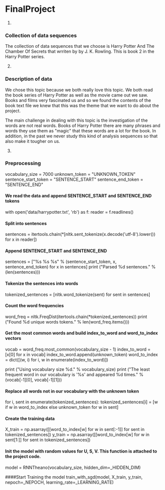 # FinalProject

1.  

### Collection of data sequences

The collection of data sequences that we choose is Harry Potter And The Chamber Of Secrets that wrriten by by J. K. Rowling. This is book 2 in the Harry Potter series.

2.

### Description of data

We chose this topic because we both really love this topic. We both read the book series of Harry Potter as well as the movie came out we saw. Books and films very fascinated us and so we found the contents of the book text file we knew that this was the theme that we want to do about the project.

The main challenge in dealing with this topic is the investigation of the words are not real words. Books of Harry Potter there are many phrases and words they use them as "magic" that these words are a lot for the book.
In addition, in the past we never study this kind of analysis sequences so that also make it tougher on us.

3.

### Preprocessing

vocabulary_size = 7000
unknown_token = "UNKNOWN_TOKEN"
sentence_start_token = "SENTENCE_START"
sentence_end_token = "SENTENCE_END"

#### We read the data and append SENTENCE_START and SENTENCE_END tokens

with open('data/harrypotter.txt', 'rb') as f:
reader = f.readlines()

#### Split into sentences

sentences = itertools.chain(*[nltk.sent_tokenize(x.decode('utf-8').lower()) for x in reader])

#### Append SENTENCE_START and SENTENCE_END
sentences = ["%s %s %s" % (sentence_start_token, x, sentence_end_token) for x in sentences]
print ("Parsed %d sentences." % (len(sentences)))

#### Tokenize the sentences into words
tokenized_sentences = [nltk.word_tokenize(sent) for sent in sentences]

#### Count the word frequencies
word_freq = nltk.FreqDist(itertools.chain(*tokenized_sentences))
print ("Found %d unique words tokens." % len(word_freq.items()))

#### Get the most common words and build index_to_word and word_to_index vectors
vocab = word_freq.most_common(vocabulary_size - 1)
index_to_word = [x[0] for x in vocab]
index_to_word.append(unknown_token)
word_to_index = dict([(w, i) for i, w in enumerate(index_to_word)])

print ("Using vocabulary size %d." % vocabulary_size)
print ("The least frequent word in our vocabulary is '%s' and appeared %d times." % (vocab[-1][0], vocab[-1][1]))

#### Replace all words not in our vocabulary with the unknown token
for i, sent in enumerate(tokenized_sentences):
    tokenized_sentences[i] = [w if w in word_to_index else unknown_token for w in sent]

#### Create the training data
X_train = np.asarray([[word_to_index[w] for w in sent[:-1]] for sent in tokenized_sentences])
y_train = np.asarray([[word_to_index[w] for w in sent[1:]] for sent in tokenized_sentences])

#### Init the model with random values for U, S, V. This function is attached to the project code.

model = RNNTheano(vocabulary_size, hidden_dim=_HIDDEN_DIM)

####Start Training the model
train_with_sgd(model, X_train, y_train, nepoch=_NEPOCH, learning_rate=_LEARNING_RATE)



